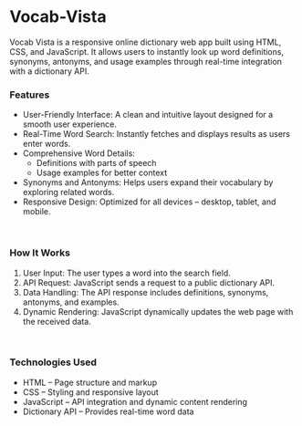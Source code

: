 # Vocab-Vista
Vocab Vista is a responsive online dictionary web app built using HTML, CSS, and JavaScript. It allows users to instantly look up word definitions, synonyms, antonyms, and usage examples through real-time integration with a dictionary API.
<br>
<h3>Features</h3>
<ul>
  <li>User-Friendly Interface: A clean and intuitive layout designed for a smooth user experience.</li>
  <li>Real-Time Word Search: Instantly fetches and displays results as users enter words.</li>
  <li>Comprehensive Word Details:
    <ul>
      <li>Definitions with parts of speech</li>
      <li>Usage examples for better context</li>
    </ul>
  </li>
  <li>Synonyms and Antonyms: Helps users expand their vocabulary by exploring related words.</li>
  <li>Responsive Design: Optimized for all devices – desktop, tablet, and mobile.</li>
</ul>

<br>
<h3>How It Works</h3>
<ol>
  <li>User Input: The user types a word into the search field.</li>
  <li>API Request: JavaScript sends a request to a public dictionary API.</li>
  <li>Data Handling: The API response includes definitions, synonyms, antonyms, and examples.</li>
  <li>Dynamic Rendering: JavaScript dynamically updates the web page with the received data.</li>
</ol>
<br>
<h3>Technologies Used</h3>
<ul>
  <li>HTML – Page structure and markup</li>
  <li>CSS – Styling and responsive layout</li>
  <li>JavaScript – API integration and dynamic content rendering</li>
  <li>Dictionary API – Provides real-time word data</li>
</ul>



